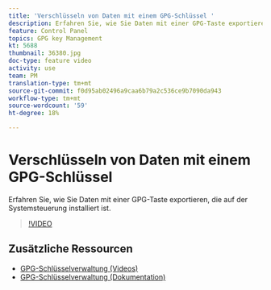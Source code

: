 ```yaml
---
title: 'Verschlüsseln von Daten mit einem GPG-Schlüssel '
description: Erfahren Sie, wie Sie Daten mit einer GPG-Taste exportieren, die auf der Systemsteuerung installiert ist.
feature: Control Panel
topics: GPG key Management
kt: 5688
thumbnail: 36380.jpg
doc-type: feature video
activity: use
team: PM
translation-type: tm+mt
source-git-commit: f0d95ab02496a9caa6b79a2c536ce9b7090da943
workflow-type: tm+mt
source-wordcount: '59'
ht-degree: 18%

---
```



# Verschlüsseln von Daten mit einem GPG-Schlüssel

Erfahren Sie, wie Sie Daten mit einer GPG-Taste exportieren, die auf der Systemsteuerung installiert ist.

>[!VIDEO](https://video.tv.adobe.com/v/36380?quality=12)

## Zusätzliche Ressourcen

* [GPG-Schlüsselverwaltung (Videos)](./gpg-key-management-overview.md)
* [GPG-Schlüsselverwaltung (Dokumentation)](https://docs.adobe.com/content/help/de-DE/control-panel/using/instances-settings/gpg-keys-management.html)

